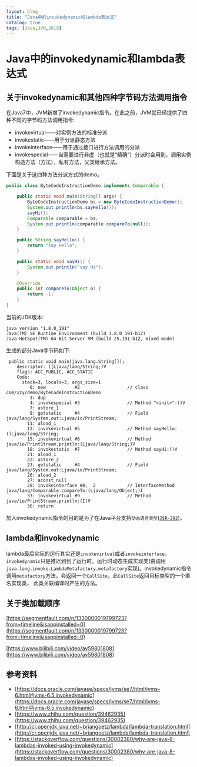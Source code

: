```yaml
---
layout: blog
title: "Java中的invokedynamic和lambda表达式"
catalog: true
tags: [Java,JVM,2019]
---
```

# Java中的invokedynamic和lambda表达式

## 关于invokedynamic和其他四种字节码方法调用指令
在Java7中，JVM新增了invokedynamic指令。在此之前，JVM就已经提供了四种不同的字节码方法调用指令:

+ invokevirtual——对实例方法的标准分派
+ invokestatic——用于分派静态方法
+ invokeinterface——用于通过接口进行方法调用的分派
+ invokespecial——当需要进行非虚（也就是“精确”）分派时会用到，调用实例构造方法（方法），私有方法，父类继承方法。

下面是关于这四种方法分派方式的demo。
```java
public class ByteCodeInstructionDemo implements Comparable {

    public static void main(String[] args) {
        ByteCodeInstructionDemo bs = new ByteCodeInstructionDemo();
        System.out.println(bs.sayHello());
        sayHi();
        Comparable comparable = bs;
        System.out.println(comparable.compareTo(null));
    }

    public String sayHello() {
        return "say Hello";
    }

    public static void sayHi() {
        System.out.println("say Hi");
    }

    @Override
    public int compareTo(Object o) {
        return -1;
    }
}
```

当前的JDK版本:
```shell
java version "1.8.0_191"
Java(TM) SE Runtime Environment (build 1.8.0_191-b12)
Java HotSpot(TM) 64-Bit Server VM (build 25.191-b12, mixed mode)
```

生成的部分Java字节码如下:
```shell
 public static void main(java.lang.String[]);
    descriptor: ([Ljava/lang/String;)V
    flags: ACC_PUBLIC, ACC_STATIC
    Code:
      stack=3, locals=3, args_size=1
         0: new           #2                  // class com/xzy/demo/ByteCodeInstructionDemo
         3: dup
         4: invokespecial #3                  // Method "<init>":()V
         7: astore_1
         8: getstatic     #4                  // Field java/lang/System.out:Ljava/io/PrintStream;
        11: aload_1
        12: invokevirtual #5                  // Method sayHello:()Ljava/lang/String;
        15: invokevirtual #6                  // Method java/io/PrintStream.println:(Ljava/lang/String;)V
        18: invokestatic  #7                  // Method sayHi:()V
        21: aload_1
        22: astore_2
        23: getstatic     #4                  // Field java/lang/System.out:Ljava/io/PrintStream;
        26: aload_2
        27: aconst_null
        28: invokeinterface #8,  2            // InterfaceMethod java/lang/Comparable.compareTo:(Ljava/lang/Object;)I
        33: invokevirtual #9                  // Method java/io/PrintStream.println:(I)V
        36: return
```
加入invokedynamic指令的目的是为了在Java平台支持`动态语言类型`([`JSR-292`](https://jcp.org/en/jsr/detail?id=292))。

## lambda和invokedynamic
lambda最后实际的运行其实还是`invokevirtual`或者`invokeinterface`，`invokedynamic`只是推迟到到了运行时。运行时动态生成实现类(由调用`java.lang.invoke.LambdaMetafactory.metafactory`实现)。invokedynamic指令调用`metafactory`方法，会返回一个`CallSite`，此`CallSite`返回目标类型的一个匿名实现类， 此类关联编译时产生的方法。

## 关于类加载顺序
[https://segmentfault.com/n/1330000019799723?from=timeline&isappinstalled=0](https://segmentfault.com/n/1330000019799723?from=timeline&isappinstalled=0)

[https://www.bilibili.com/video/av59801808](https://www.bilibili.com/video/av59801808)


## 参考资料
+ [https://docs.oracle.com/javase/specs/jvms/se7/html/jvms-6.html#jvms-6.5.invokedynamic](https://docs.oracle.com/javase/specs/jvms/se7/html/jvms-6.html#jvms-6.5.invokedynamic)
+ [https://www.zhihu.com/question/39462935](https://www.zhihu.com/question/39462935)
+ [http://cr.openjdk.java.net/~briangoetz/lambda/lambda-translation.html](http://cr.openjdk.java.net/~briangoetz/lambda/lambda-translation.html)
+ [https://stackoverflow.com/questions/30002380/why-are-java-8-lambdas-invoked-using-invokedynamic](https://stackoverflow.com/questions/30002380/why-are-java-8-lambdas-invoked-using-invokedynamic)
